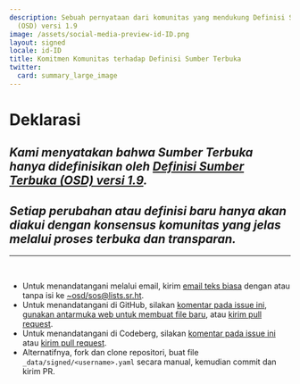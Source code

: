 ```yaml
---
description: Sebuah pernyataan dari komunitas yang mendukung Definisi Sumber Terbuka
  (OSD) versi 1.9
image: /assets/social-media-preview-id-ID.png
layout: signed
locale: id-ID
title: Komitmen Komunitas terhadap Definisi Sumber Terbuka
twitter:
  card: summary_large_image
---
```

# **Deklarasi**

## *Kami menyatakan bahwa Sumber Terbuka hanya didefinisikan oleh [Definisi Sumber Terbuka (OSD) versi 1.9](https://opensourcedefinition.org/).*

## *Setiap perubahan atau definisi baru hanya akan diakui dengan konsensus komunitas yang jelas melalui proses terbuka dan transparan.*

---
<br>

- Untuk menandatangani melalui email, kirim [email teks biasa](https://useplaintext.email/) dengan atau tanpa isi ke [~osd/sos@lists.sr.ht](mailto:~osd/sos@lists.sr.ht).
- Untuk menandatangani di GitHub, silakan [komentar pada issue ini](https://github.com/OpenSourceDefinition/sos/issues/1), [gunakan antarmuka web untuk membuat file baru](https://github.com/OpenSourceDefinition/sos/new/main/_data/signed), atau [kirim pull request](https://github.com/OpenSourceDefinition/sos/pulls).
- Untuk menandatangani di Codeberg, silakan [komentar pada issue ini](https://codeberg.org/osd/sos/issues/1) atau [kirim pull request](https://codeberg.org/osd/sos/pulls).
- Alternatifnya, fork dan clone repositori, buat file `_data/signed/<username>.yaml` secara manual, kemudian commit dan kirim PR.